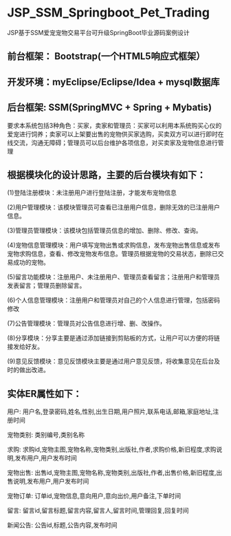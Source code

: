 # JSP_SSM_Springboot_Pet_Trading
JSP基于SSM爱宠宠物交易平台可升级SpringBoot毕业源码案例设计
## 前台框架： Bootstrap(一个HTML5响应式框架）
## 开发环境：myEclipse/Eclipse/Idea + mysql数据库
## 后台框架: SSM(SpringMVC + Spring + Mybatis)
要求本系统包括3种角色：买家，卖家和管理员：买家可以利用本系统购买心仪的爱宠进行饲养；卖家可以上架要出售的宠物供买家选购，买卖双方可以进行即时在线交流，沟通无障碍；管理员可以后台维护各项信息，对买卖家及宠物信息进行管理
## 根据模块化的设计思路，主要的后台模块有如下：
(1)登陆注册模块：未注册用户进行登陆注册，才能发布宠物信息

(2)用户管理模块：该模块管理员可查看已注册用户信息，删除无效的已注册用户信息。

(3)管理员管理模块：该模块包括管理员信息的增加、删除、修改、查询。

(4)宠物信息管理模块：用户填写宠物出售或求购信息，发布宠物出售信息或发布宠物求购信息，查看、修改宠物发布信息。管理员根据宠物的交易状态，删除已交易成功的宠物。

(5)留言功能模块：注册用户、未注册用户、管理员查看留言；注册用户和管理员发表留言；管理员删除留言。

(6)个人信息管理模块：注册用户和管理员对自己的个人信息进行管理，包括密码修改

(7)公告管理模块：管理员对公告信息进行增、删、改操作。

(8)分享模块：分享主要是通过添加链接到剪贴板的方式，让用户可以方便的将链接发给好友。

(9)意见反馈模块：意见反馈模块主要是通过用户意见反馈，将收集意见在后台及时的做出改进。
## 实体ER属性如下：
用户: 用户名,登录密码,姓名,性别,出生日期,用户照片,联系电话,邮箱,家庭地址,注册时间

宠物类别: 类别编号,类别名称

求购: 求购id,宠物主图,宠物名称,宠物类别,出版社,作者,求购价格,新旧程度,求购说明,发布用户,用户发布时间

宠物出售: 出售id,宠物主图,宠物名称,宠物类别,出版社,作者,出售价格,新旧程度,出售说明,发布用户,用户发布时间

宠物订单: 订单id,宠物信息,意向用户,意向出价,用户备注,下单时间

留言: 留言id,留言标题,留言内容,留言人,留言时间,管理回复,回复时间

新闻公告: 公告id,标题,公告内容,发布时间
